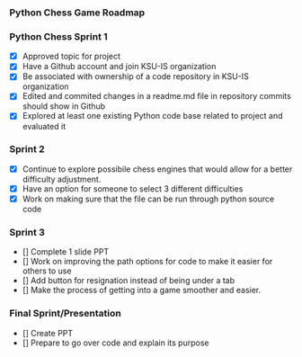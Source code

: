 ### Python Chess Game Roadmap
### Python Chess Sprint 1
- [x] Approved topic for project
- [x] Have a Github account and join KSU-IS organization
- [x] Be associated with ownership of a code repository in KSU-IS organization
- [x] Edited and commited changes in a readme.md file in repository commits should show in Github
- [x] Explored at least one existing Python code base related to project and evaluated it
### Sprint 2
- [x] Continue to explore possibile chess engines that would allow for a better difficulty adjustment.
- [x] Have an option for someone to select 3 different difficulties
- [x] Work on making sure that the file can be run through python source code
### Sprint 3
- [] Complete 1 slide PPT
- [] Work on improving the path options for code to make it easier for others to use
- [] Add button for resignation instead of being under a tab
- [] Make the process of getting into a game smoother and easier.
### Final Sprint/Presentation
- [] Create PPT
- [] Prepare to go over code and explain its purpose